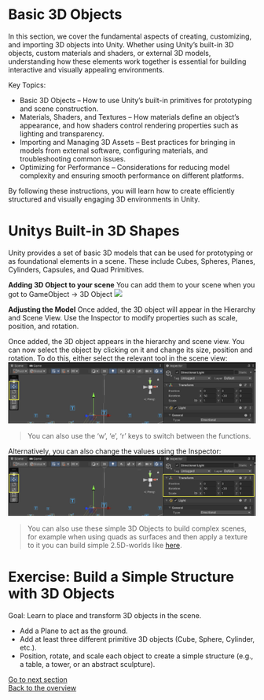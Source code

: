 # <a name="basic3d"></a> Basic 3D Objects

In this section, we cover the fundamental aspects of creating, customizing, and importing 3D objects into Unity. Whether using Unity’s built-in 3D objects, custom materials and shaders, or external 3D models, understanding how these elements work together is essential for building interactive and visually appealing environments.

Key Topics:
- Basic 3D Objects – How to use Unity’s built-in primitives for prototyping and scene construction.
- Materials, Shaders, and Textures – How materials define an object’s appearance, and how shaders control rendering properties such as lighting and transparency.
- Importing and Managing 3D Assets – Best practices for bringing in models from external software, configuring materials, and troubleshooting common issues.
- Optimizing for Performance – Considerations for reducing model complexity and ensuring smooth performance on different platforms.

By following these instructions, you will learn how to create efficiently structured and visually engaging 3D environments in Unity.

# Unitys Built-in 3D Shapes

Unity provides a set of basic 3D models that can be used for prototyping or as foundational elements in a scene. These include Cubes, Spheres, Planes, Cylinders, Capsules, and Quad Primitives.

**Adding 3D Object to your scene**
You can add them to your scene when you got to GameObject -> 3D Object
![](images/models.jpeg)

**Adjusting the Model**
Once added, the 3D object will appear in the Hierarchy and Scene View. Use the Inspector to modify properties such as scale, position, and rotation.

Once added, the 3D object appears in the hierarchy and scene view. 
You can now select the object by clicking on it and change its size, position and rotation. To do this, either select the relevant tool in the scene view: 
![](images/Basic3D.jpeg)
> You can also use the ‘w’, ‘e’, ‘r’ keys to switch between the functions. 

Alternatively, you can also change the values using the Inspector: 
![](images/Basic3D_2.jpeg)

> You can also use these simple 3D Objects to build complex scenes, for example when using quads as surfaces and then apply a texture to it you can build simple 2.5D-worlds like [here](https://vk-showcase.kh-berlin.de/project/whomans).

# Exercise: Build a Simple Structure with 3D Objects

Goal: Learn to place and transform 3D objects in the scene.

- Add a Plane to act as the ground.
- Add at least three different primitive 3D objects (Cube, Sphere, Cylinder, etc.).
- Position, rotate, and scale each object to create a simple structure (e.g., a table, a tower, or an abstract sculpture).


[Go to next section](1_Materials.md)\
[Back to the overview](readme.md)